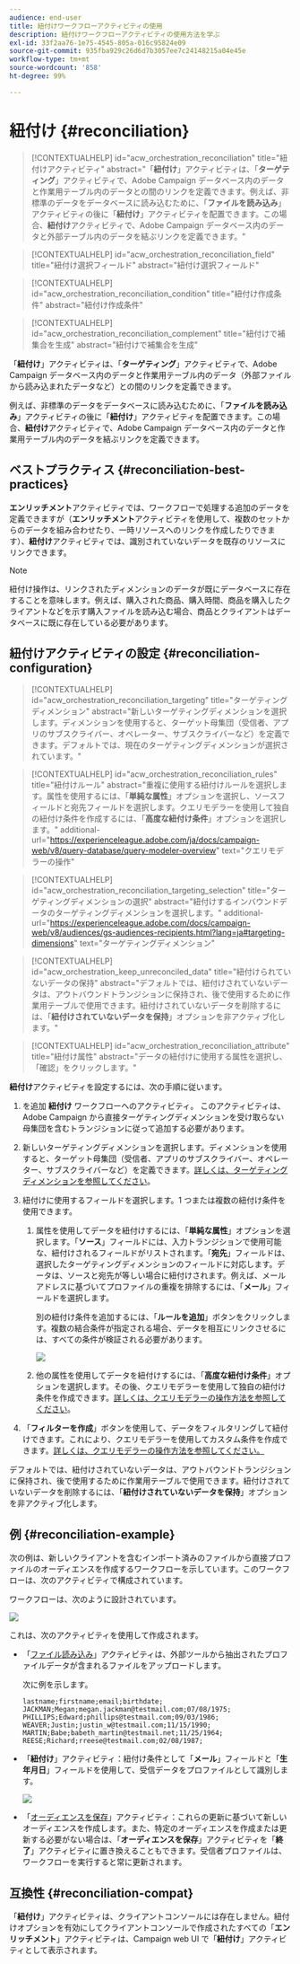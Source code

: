 ```yaml
---
audience: end-user
title: 紐付けワークフローアクティビティの使用
description: 紐付けワークフローアクティビティの使用方法を学ぶ
exl-id: 33f2aa76-1e75-4545-805a-016c95824e09
source-git-commit: 935fba929c26d6d7b3057ee7c24148215a04e45e
workflow-type: tm+mt
source-wordcount: '858'
ht-degree: 99%

---
```


# 紐付け {#reconciliation}

>[!CONTEXTUALHELP]
>id="acw_orchestration_reconciliation"
>title="紐付けアクティビティ"
>abstract="「**紐付け**」アクティビティは、「**ターゲティング**」アクティビティで、Adobe Campaign データベース内のデータと作業用テーブル内のデータとの間のリンクを定義できます。例えば、非標準のデータをデータベースに読み込むために、「**ファイルを読み込み**」アクティビティの後に「**紐付け**」アクティビティを配置できます。この場合、**紐付け**&#x200B;アクティビティで、Adobe Campaign データベース内のデータと外部テーブル内のデータを結ぶリンクを定義できます。"

>[!CONTEXTUALHELP]
>id="acw_orchestration_reconciliation_field"
>title="紐付け選択フィールド"
>abstract="紐付け選択フィールド"

>[!CONTEXTUALHELP]
>id="acw_orchestration_reconciliation_condition"
>title="紐付け作成条件"
>abstract="紐付け作成条件"

>[!CONTEXTUALHELP]
>id="acw_orchestration_reconciliation_complement"
>title="紐付けで補集合を生成"
>abstract="紐付けで補集合を生成"

「**紐付け**」アクティビティは、「**ターゲティング**」アクティビティで、Adobe Campaign データベース内のデータと作業用テーブル内のデータ（外部ファイルから読み込まれたデータなど）との間のリンクを定義できます。

例えば、非標準のデータをデータベースに読み込むために、「**ファイルを読み込み**」アクティビティの後に「**紐付け**」アクティビティを配置できます。この場合、**紐付け**&#x200B;アクティビティで、Adobe Campaign データベース内のデータと作業用テーブル内のデータを結ぶリンクを定義できます。

## ベストプラクティス {#reconciliation-best-practices}

**エンリッチメント**&#x200B;アクティビティでは、ワークフローで処理する追加のデータを定義できますが（**エンリッチメント**&#x200B;アクティビティを使用して、複数のセットからのデータを組み合わせたり、一時リソースへのリンクを作成したりできます）、**紐付け**&#x200B;アクティビティでは、識別されていないデータを既存のリソースにリンクできます。

>[!NOTE]
>紐付け操作は、リンクされたディメンションのデータが既にデータベースに存在することを意味します。例えば、購入された商品、購入時間、商品を購入したクライアントなどを示す購入ファイルを読み込む場合、商品とクライアントはデータベースに既に存在している必要があります。

## 紐付けアクティビティの設定 {#reconciliation-configuration}

>[!CONTEXTUALHELP]
>id="acw_orchestration_reconciliation_targeting"
>title="ターゲティングディメンション"
>abstract="新しいターゲティングディメンションを選択します。ディメンションを使用すると、ターゲット母集団（受信者、アプリのサブスクライバー、オペレーター、サブスクライバーなど）を定義できます。デフォルトでは、現在のターゲティングディメンションが選択されています。"

>[!CONTEXTUALHELP]
>id="acw_orchestration_reconciliation_rules"
>title="紐付けルール"
>abstract="重複に使用する紐付けルールを選択します。属性を使用するには、「**単純な属性**」オプションを選択し、ソースフィールドと宛先フィールドを選択します。クエリモデラーを使用して独自の紐付け条件を作成するには、「**高度な紐付け条件**」オプションを選択します。"
>additional-url="https://experienceleague.adobe.com/ja/docs/campaign-web/v8/query-database/query-modeler-overview" text="クエリモデラーの操作"

>[!CONTEXTUALHELP]
>id="acw_orchestration_reconciliation_targeting_selection"
>title="ターゲティングディメンションの選択"
>abstract="紐付けするインバウンドデータのターゲティングディメンションを選択します。"
>additional-url="https://experienceleague.adobe.com/docs/campaign-web/v8/audiences/gs-audiences-recipients.html?lang=ja#targeting-dimensions" text="ターゲティングディメンション"

>[!CONTEXTUALHELP]
>id="acw_orchestration_keep_unreconciled_data"
>title="紐付けられていないデータの保持"
>abstract="デフォルトでは、紐付けされていないデータは、アウトバウンドトランジションに保持され、後で使用するために作業用テーブルで使用できます。紐付けされていないデータを削除するには、「**紐付けされていないデータを保持**」オプションを非アクティブ化します。"

>[!CONTEXTUALHELP]
>id="acw_orchestration_reconciliation_attribute"
>title="紐付け属性"
>abstract="データの紐付けに使用する属性を選択し、「確認」をクリックします。"

**紐付け**&#x200B;アクティビティを設定するには、次の手順に従います。

1. を追加 **紐付け** ワークフローへのアクティビティ。 このアクティビティは、Adobe Campaign から直接ターゲティングディメンションを受け取らない母集団を含むトランジションに従って追加する必要があります。

1. 新しいターゲティングディメンションを選択します。ディメンションを使用すると、ターゲット母集団（受信者、アプリのサブスクライバー、オペレーター、サブスクライバーなど）を定義できます。[詳しくは、ターゲティングディメンションを参照してください](../../audience/about-recipients.md#targeting-dimensions)。

1. 紐付けに使用するフィールドを選択します。1 つまたは複数の紐付け条件を使用できます。

   1. 属性を使用してデータを紐付けするには、「**単純な属性**」オプションを選択します。「**ソース**」フィールドには、入力トランジションで使用可能な、紐付けされるフィールドがリストされます。「**宛先**」フィールドは、選択したターゲティングディメンションのフィールドに対応します。データは、ソースと宛先が等しい場合に紐付けされます。例えば、メールアドレスに基づいてプロファイルの重複を排除するには、「**メール**」フィールドを選択します。

      別の紐付け条件を追加するには、「**ルールを追加**」ボタンをクリックします。複数の結合条件が指定される場合、データを相互にリンクさせるには、すべての条件が検証される必要があります。

      ![](../assets/workflow-reconciliation-criteria.png)

   1. 他の属性を使用してデータを紐付けするには、「**高度な紐付け条件**」オプションを選択します。その後、クエリモデラーを使用して独自の紐付け条件を作成できます。[詳しくは、クエリモデラーの操作方法を参照してください](../../query/query-modeler-overview.md)。

1. 「**フィルターを作成**」ボタンを使用して、データをフィルタリングして紐付けできます。これにより、クエリモデラーを使用してカスタム条件を作成できます。[詳しくは、クエリモデラーの操作方法を参照してください。](../../query/query-modeler-overview.md)

デフォルトでは、紐付けされていないデータは、アウトバウンドトランジションに保持され、後で使用するために作業用テーブルで使用できます。紐付けされていないデータを削除するには、「**紐付けされていないデータを保持**」オプションを非アクティブ化します。

## 例 {#reconciliation-example}

次の例は、新しいクライアントを含むインポート済みのファイルから直接プロファイルのオーディエンスを作成するワークフローを示しています。このワークフローは、次のアクティビティで構成されています。

ワークフローは、次のように設計されています。

![](../assets/workflow-reconciliation-sample-1.0.png)


これは、次のアクティビティを使用して作成されます。

* 「[ファイル読み込み](load-file.md)」アクティビティは、外部ツールから抽出されたプロファイルデータが含まれるファイルをアップロードします。

  次に例を示します。

  ```
  lastname;firstname;email;birthdate;
  JACKMAN;Megan;megan.jackman@testmail.com;07/08/1975;
  PHILLIPS;Edward;phillips@testmail.com;09/03/1986;
  WEAVER;Justin;justin_w@testmail.com;11/15/1990;
  MARTIN;Babe;babeth_martin@testmail.net;11/25/1964;
  REESE;Richard;rreese@testmail.com;02/08/1987;
  ```

* 「**紐付け**」アクティビティ：紐付け条件として「**メール**」フィールドと「**生年月日**」フィールドを使用して、受信データをプロファイルとして識別します。

  ![](../assets/workflow-reconciliation-sample-1.1.png)

* 「[オーディエンスを保存](save-audience.md)」アクティビティ：これらの更新に基づいて新しいオーディエンスを作成します。また、特定のオーディエンスを作成または更新する必要がない場合は、「**オーディエンスを保存**」アクティビティを「**終了**」アクティビティに置き換えることもできます。受信者プロファイルは、ワークフローを実行すると常に更新されます。


## 互換性 {#reconciliation-compat}

「**紐付け**」アクティビティは、クライアントコンソールには存在しません。紐付けオプションを有効にしてクライアントコンソールで作成されたすべての「**エンリッチメント**」アクティビティは、Campaign web UI で「**紐付け**」アクティビティとして表示されます。
